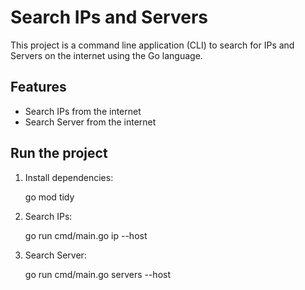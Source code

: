# Search IPs and Servers 

This project is a command line application (CLI) to search for IPs and Servers on the internet using the Go language.  

## Features

- Search IPs from the internet
- Search Server from the internet

## Run the project

1. Install dependencies:

    go mod tidy

2. Search IPs:

    go run cmd/main.go ip --host <site>

3. Search Server:

    go run cmd/main.go servers --host <site>
